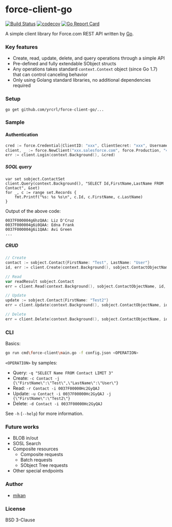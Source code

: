 force-client-go
===============

[![Build Status](https://travis-ci.org/mikan/force-client-go.svg?branch=master)](https://travis-ci.org/mikan/force-client-go)
[![codecov](https://codecov.io/gh/mikan/force-client-go/branch/master/graph/badge.svg)](https://codecov.io/gh/mikan/force-client-go)
[![Go Report Card](https://goreportcard.com/badge/github.com/yrcrl/force-client-go)](https://goreportcard.com/report/github.com/yrcrl/force-client-go)

A simple client library for Force.com REST API written by [Go](https://golang.org/).

### Key features

- Create, read, update, delete, and query operations through a simple API
- Pre-defined and fully extendable SObject structs
- Any operations takes standard `context.Context` object (since Go 1.7) that can control canceling behavior
- Only using Golang standard libraries, no additional dependencies required 

### Setup

```
go get github.com/yrcrl/force-client-go/...
```

### Sample

#### Authentication

```go
cred := force.Credential{ClientID: "xxx", ClientSecret: "xxx", Username: "xxx", Password: "xxx", APIToken: "xxx"}
client, _ := force.NewClient("xxx.salesforce.com", force.Production, "41.0", nil)
err := client.Login(context.Background(), &cred)
```

##### SOQL query

```
var set sobject.ContactSet
client.Query(context.Background(), "SELECT Id,FirstName,LastName FROM Contact", &set)
for _, c := range set.Records {
    fmt.Printf("%s: %s %s\n", c.Id, c.FirstName, c.LastName)
}
```

Output of the above code:

```
0037F000004g6hzQAA: Liz D'Cruz
0037F000004g6i0QAA: Edna Frank
0037F000004g6i1QAA: Avi Green
...
```

##### CRUD

```go
// Create
contact := sobject.Contact{FirstName: "Test", LastName: "User"}
id, err := client.Create(context.Background(), sobject.ContactObjectName, &contact)

// Read
var readResult sobject.Contact
err = client.Read(context.Background(), sobject.ContactObjectName, id, &readResult)

// Update
update := sobject.Contact{FirstName: "Test2"}
err = client.Update(context.Background(), sobject.ContactObjectName, id, &update)

// Delete
err = client.Delete(context.Background(), sobject.ContactObjectName, id)
```

### CLI

Basics:

```bash
go run cmd\force-client\main.go -f config.json <OPERATION>
```

`<OPERATION>` by samples:

- Query: `-q "SELECT Name FROM Contact LIMIT 3"`
- Create: `-c Contact -j {\"FirstName\":\"Test\",\"LastName\":\"User\"}`
- Read: `-r Contact -i 0037F00000Hc2GyQAJ`
- Update: `-u Contact -i 0037F00000Hc2GyQAJ -j {\"FirstName\":\"Test2\"}`
- Delete: `-d Contact -i 0037F00000Hc2GyQAJ`

See `-h` (`--help`) for more information.

### Future works

- BLOB in/out
- SOSL Search
- Composite resources
  - Composite requests
  - Batch requests
  - SObject Tree requests
- Other special endpoints

### Author

- [mikan](https://github.com/mikan)

### License

BSD 3-Clause
